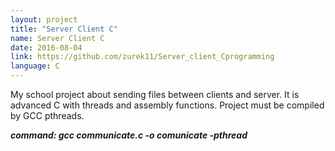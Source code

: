 ```yaml
---
layout: project
title: "Server Client C"
name: Server Client C
date: 2016-08-04
link: https://github.com/zurek11/Server_client_Cprogramming
language: C
---
```


My school project about sending files between clients and server. It is advanced C with threads and assembly functions.
Project must be compiled by GCC pthreads.

***command: gcc communicate.c -o comunicate -pthread***